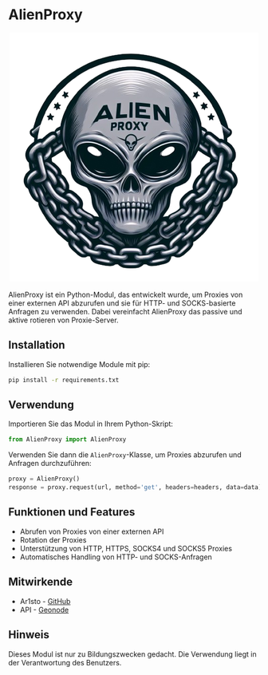 # AlienProxy

<p align="center">
  <img src="assets/logo.png" alt="AlienProxy Logo">
</p>

AlienProxy ist ein Python-Modul, das entwickelt wurde, um Proxies von einer externen API abzurufen und sie für HTTP- und SOCKS-basierte Anfragen zu verwenden. Dabei vereinfacht AlienProxy das passive und aktive rotieren von Proxie-Server.

## Installation

Installieren Sie notwendige Module mit pip:

```bash
pip install -r requirements.txt
```

## Verwendung

Importieren Sie das Modul in Ihrem Python-Skript:

```python
from AlienProxy import AlienProxy
```

Verwenden Sie dann die `AlienProxy`-Klasse, um Proxies abzurufen und Anfragen durchzuführen:

```python
proxy = AlienProxy()
response = proxy.request(url, method='get', headers=headers, data=data)
```

## Funktionen und Features

- Abrufen von Proxies von einer externen API
- Rotation der Proxies
- Unterstützung von HTTP, HTTPS, SOCKS4 und SOCKS5 Proxies
- Automatisches Handling von HTTP- und SOCKS-Anfragen

## Mitwirkende

- Ar1sto - [GitHub](https://github.com/Ar1sto)
- API - [Geonode](https://proxylist.geonode.com)

## Hinweis

Dieses Modul ist nur zu Bildungszwecken gedacht. Die Verwendung liegt in der Verantwortung des Benutzers.
